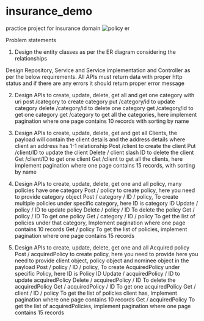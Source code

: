 # insurance_demo
practice project for insurance domain
![policy er](https://github.com/anandbhunia/insurance_demo/assets/26487497/2df79b64-90ba-449a-a3a1-7424c02946ec)

Problem statements
1. Design the entity classes as per the ER diagram considering the relationships

Design Repository, Service and Service implementation and Controller as per the below requirements.
All APIs must return data with proper http status and if there are any errors it should return proper error message

2. Design APIs to create, update, delete, get all and get one category with uri
   post /category to create category
   put /category/id to update category
   delete /category/id to delete one category
   get /category/id to get one category
   get /category to get all the categories, here implement pagination where one page contains 10 records with sorting by name

3. Design APIs to create, update, delete, get and get all Clients, the payload will contain the client details and the address details where client an address has 1-1 relationship
   Post /client to create the client
   Put /client/ID to update the client
   Delete / client slash ID to delete the client
   Get /client/ID to get one client
   Get /client to get all the clients, here implement pagination where one page contains 15 records, with sorting by name

4. Design APIs to create, update, delete, get one and all policy, many policies have one category
   Post / policy to create policy, here you need to provide category object
   Post / category / ID / policy, To create multiple policies under specific category, here ID is category ID
   Update / policy / ID to update policy
   Delete / policy / ID To delete the policy
   Get / policy / ID To get one policy
   Get / category / ID / policy To get the list of policies under that category, Implement pagination where one page contains 10 records
   Get / policy To get the list of policies,  implement pagination where one page contains 15 records

5. Design APIs to create, update, delete, get one and all Acquired policy
   Post / acquiredPolicy to create policy, here you need to provide here you need to provide client object, policy object and nominee object in the payload
   Post / policy / ID / policy, To create AcquiredPolicy  under specific Policy, here ID is Policy ID
   Update / acquiredPolicy / ID to update acquiredPolicy
   Delete / acquiredPolicy / ID To delete the acquiredPolicy
   Get / acquiredPolicy / ID To get one acquiredPolicy
   Get / client / ID / policy To get the list of policies client has, Implement pagination where one page contains 10 records
   Get / acquiredPolicy To get the list of acquiredPolicies,  implement pagination where one page contains 15 records
